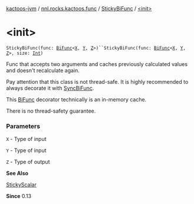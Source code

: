 [kactoos-jvm](../../index.md) / [nnl.rocks.kactoos.func](../index.md) / [StickyBiFunc](index.md) / [&lt;init&gt;](./-init-.md)

# &lt;init&gt;

`StickyBiFunc(func: `[`BiFunc`](../../nnl.rocks.kactoos/-bi-func/index.md)`<`[`X`](index.md#X)`, `[`Y`](index.md#Y)`, `[`Z`](index.md#Z)`>)``StickyBiFunc(func: `[`BiFunc`](../../nnl.rocks.kactoos/-bi-func/index.md)`<`[`X`](index.md#X)`, `[`Y`](index.md#Y)`, `[`Z`](index.md#Z)`>, size: `[`Int`](https://kotlinlang.org/api/latest/jvm/stdlib/kotlin/-int/index.html)`)`

Func that accepts two arguments and caches previously calculated values
and doesn't recalculate again.

Pay attention that this class is not thread-safe. It is highly
recommended to always decorate it with [SyncBiFunc](../-sync-bi-func/index.md).

This [BiFunc](../../nnl.rocks.kactoos/-bi-func/index.md) decorator technically is an in-memory
cache.

There is no thread-safety guarantee.

### Parameters

`X` - Type of input

`Y` - Type of input

`Z` - Type of output

**See Also**

[StickyScalar](../../nnl.rocks.kactoos.scalar/-sticky-scalar/index.md)

**Since**
0.13

